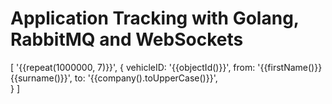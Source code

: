 # Application Tracking with Golang, RabbitMQ and WebSockets

[
  '{{repeat(1000000, 7)}}',
  {
    vehicleID: '{{objectId()}}',
    from: '{{firstName()}} {{surname()}}',
    to: '{{company().toUpperCase()}}',   
  }
]